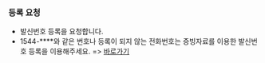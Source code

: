 ### 등록 요청
- 발신번호 등록을 요청합니다.
- 1544-****와 같은 번호나 등록이 되지 않는 전화번호는 증빙자료를 이용한 발신번호 등록을 이용해주세요. => [바로가기](http://solapi.com/index.php?mid=service_setup&act=dispSmsconfigSenderNumbers)


